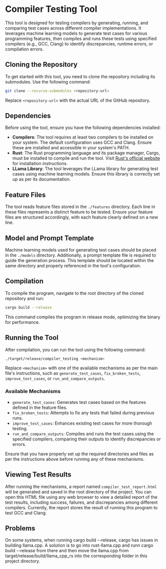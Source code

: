 # Compiler Testing Tool

This tool is designed for testing compilers by generating, running, and comparing test cases across different compiler implementations. It leverages machine learning models to generate test cases for various programming features, then compiles and runs these tests using specified compilers (e.g., GCC, Clang) to identify discrepancies, runtime errors, or compilation errors.

## Cloning the Repository

To get started with this tool, you need to clone the repository including its submodules. Use the following command:

```bash
git clone --recurse-submodules <repository-url>
```

Replace `<repository-url>` with the actual URL of the GitHub repository.

## Dependencies

Before using the tool, ensure you have the following dependencies installed:

- **Compilers**: The tool requires at least two compilers to be installed on your system. The default configuration uses GCC and Clang. Ensure these are installed and accessible in your system's PATH.
- **Rust**: The Rust programming language and its package manager, Cargo, must be installed to compile and run the tool. Visit [Rust's official website](https://www.rust-lang.org/tools/install) for installation instructions.
- **LLama Library**: The tool leverages the LLama library for generating test cases using machine learning models. Ensure this library is correctly set up as per its documentation.

## Feature Files

The tool reads feature files stored in the `./features` directory. Each line in these files represents a distinct feature to be tested. Ensure your feature files are structured accordingly, with each feature clearly defined on a new line.

## Model and Prompt Template

Machine learning models used for generating test cases should be placed in the `./models` directory. Additionally, a prompt template file is required to guide the generation process. This template should be located within the same directory and properly referenced in the tool's configuration.

## Compilation

To compile the program, navigate to the root directory of the cloned repository and run:
```bash
cargo build --release
```
This command compiles the program in release mode, optimizing the binary for performance.

## Running the Tool

After compilation, you can run the tool using the following command:
```bash
./target/release/compiler_testing <mechanism>
```
Replace `<mechanism>` with one of the available mechanisms as per the main file's instructions, such as `generate_test_cases`, `fix_broken_tests`, `improve_test_cases`, or `run_and_compare_outputs`.

### Available Mechanisms

- `generate_test_cases`: Generates test cases based on the features defined in the feature files.
- `fix_broken_tests`: Attempts to fix any tests that failed during previous runs.
- `improve_test_cases`: Enhances existing test cases for more thorough testing.
- `run_and_compare_outputs`: Compiles and runs the test cases using the specified compilers, comparing their outputs to identify discrepancies or errors.

Ensure that you have properly set up the required directories and files as per the instructions above before running any of these mechanisms.

## Viewing Test Results

After running the mechanisms, a report named `compiler_test_report.html` will be generated and saved in the root directory of the project. You can open this HTML file using any web browser to view a detailed report of the test results, including success, failures, and discrepancies among different compilers. Currently, the report stores the result of running this program to test GCC and Clang.

## Problems
On some systems, when running cargo build --release, cargo has issues in building llama.cpp. A solution is to go into rust-llama.cpp and runn cargo build --release from there and then move the llama.cpp from target/release/build/llama_cpp_rs into the corresponding folder in this project directory.